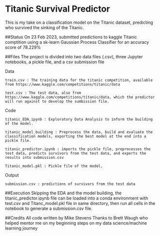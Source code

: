 # Titanic Survival Predictor
This is my take on a classification model on the Titanic dataset, predicting who survived the sinking of the Titanic.

##Status
On 23 Feb 2023, submitted predictions to kaggle Titanic comptition using a sk-learn Gaussian Process Classifier for an accuracy score of 78.229%

##Files
The project is divided into two data files (.csv), three Jupyter notebooks, a pickle file, and a csv submission file

  Data
  
    train.csv : The training data for the titanic competition, available from https://www.kaggle.com/competitions/titanic/data
    
    test.csv : The test data, also from https://www.kaggle.com/competitions/titanic/data, which the predictor will run against to develop the sumbission file.
    
  Code
  
    titanic_EDA.ipynb : Exploratory Data Analysis to inform the building of the model.
    
    titanic_model_building : Preprocess the data, build and evaluate the classification models, exporting the best model at the end into a pickle file.
    
    titanic_predictor.ipynb : imports the pickle file, preprocesses the test data, predicts survivors from the test data, and exports the results into submission.csv
    
    Titanic_model.pkl : Pickle file of the model, 
    
  Output
  
    submission.csv : predictions of survivors from the test data

##Execution
Skipping the EDA and the model building, the titanic_predictor.ipynb file can be loaded into a conda environment with test.csv and Titanc_model.pkl file in same directory, then run all cells in the notebook to generate a submission.csv file.

##Credits
All code written by Mike Stevens
Thanks to Brett Waugh who helped mentor me on my beginning steps on my data science/machine learning journey
